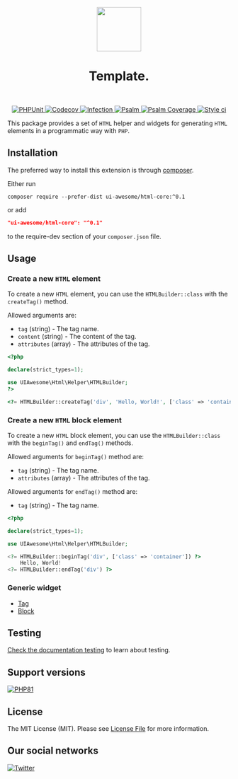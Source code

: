 <p align="center">
    <a href="https://github.com/ui-awesome/html-core" target="_blank">
        <img src="https://avatars.githubusercontent.com/u/121752654?s=200&v=4" height="100px">
    </a>
    <h1 align="center">Template.</h1>
    <br>
</p>

<p align="center">
    <a href="https://github.com/ui-awesome/html-core/actions/workflows/build.yml" target="_blank">
        <img src="https://github.com/ui-awesome/html-core/actions/workflows/build.yml/badge.svg" alt="PHPUnit">
    </a>
    <a href="https://codecov.io/gh/ui-awesome/html-core" target="_blank">
        <img src="https://codecov.io/gh/ui-awesome/html-core/branch/main/graph/badge.svg?token=MF0XUGVLYC" alt="Codecov">
    </a>
    <a href="https://dashboard.stryker-mutator.io/reports/github.com/ui-awesome/html-core/main" target="_blank">
        <img src="https://img.shields.io/endpoint?style=flat&url=https%3A%2F%2Fbadge-api.stryker-mutator.io%2Fgithub.com%2Fui-awesome%2Fhtml-core%2Fmain" alt="Infection">
    </a>
    <a href="https://github.com/ui-awesome/html-core/actions/workflows/static.yml" target="_blank">
        <img src="https://github.com/ui-awesome/html-core/actions/workflows/static.yml/badge.svg" alt="Psalm">
    </a>
    <a href="https://shepherd.dev/github/ui-awesome/html-core" target="_blank">
        <img src="https://shepherd.dev/github/ui-awesome/html-core/coverage.svg" alt="Psalm Coverage">
    </a>
    <a href="https://github.styleci.io/repos/779611775?branch=main">
        <img src="https://github.styleci.io/repos/779611775/shield?branch=main" alt="Style ci">
    </a>    
</p>

This package provides a set of `HTML` helper and widgets for generating `HTML` elements in a programmatic way with
`PHP`.

## Installation

The preferred way to install this extension is through [composer](https://getcomposer.org/download/).

Either run

```shell
composer require --prefer-dist ui-awesome/html-core:^0.1
```

or add

```json
"ui-awesome/html-core": "^0.1"
```

to the require-dev section of your `composer.json` file. 

## Usage

### Create a new `HTML` element

To create a new `HTML` element, you can use the `HTMLBuilder::class` with the `createTag()` method.

Allowed arguments are:

- `tag` (string) - The tag name.
- `content` (string) - The content of the tag.
- `attributes` (array) - The attributes of the tag.

```php
<?php

declare(strict_types=1);

use UIAwesome\Html\Helper\HTMLBuilder;
?>

<?= HTMLBuilder::createTag('div', 'Hello, World!', ['class' => 'container']) ?>
```

### Create a new `HTML` block element

To create a new `HTML` block element, you can use the `HTMLBuilder::class` with the `beginTag()` and `endTag()` methods.

Allowed arguments for `beginTag()` method are:

- `tag` (string) - The tag name.
- `attributes` (array) - The attributes of the tag.

Allowed arguments for `endTag()` method are:

- `tag` (string) - The tag name.

```php
<?php

declare(strict_types=1);

use UIAwesome\Html\Helper\HTMLBuilder;

<?= HTMLBuilder::beginTag('div', ['class' => 'container']) ?>
    Hello, World!
<?= HTMLBuilder::endTag('div') ?>
```

### Generic widget

- [Tag](docs/Tag.md)
- [Block](docs/Block.md)

## Testing

[Check the documentation testing](docs/testing.md) to learn about testing.

## Support versions

[![PHP81](https://img.shields.io/badge/PHP-%3E%3D8.1-787CB5)](https://www.php.net/releases/8.1/en.php)

## License

The MIT License (MIT). Please see [License File](LICENSE) for more information.

## Our social networks

[![Twitter](https://img.shields.io/badge/twitter-follow-1DA1F2?logo=twitter&logoColor=1DA1F2&labelColor=555555?style=flat)](https://twitter.com/Terabytesoftw)
